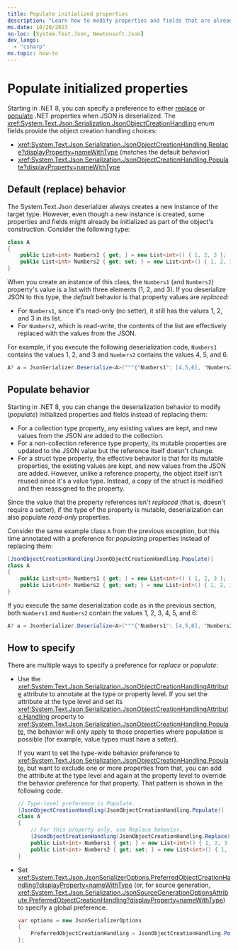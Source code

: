 ```yaml
---
title: Populate initialized properties
description: "Learn how to modify properties and fields that are already initialized when deserializing from JSON in .NET."
ms.date: 10/20/2023
no-loc: [System.Text.Json, Newtonsoft.Json]
dev_langs:
  - "csharp"
ms.topic: how-to
---
```


# Populate initialized properties

Starting in .NET 8, you can specify a preference to either [replace](#replace-behavior) or [populate](#populate-behavior) .NET properties when JSON is deserialized. The <xref:System.Text.Json.Serialization.JsonObjectCreationHandling> enum fields provide the object creation handling choices:

- <xref:System.Text.Json.Serialization.JsonObjectCreationHandling.Replace?displayProperty=nameWithType> (matches the default behavior)
- <xref:System.Text.Json.Serialization.JsonObjectCreationHandling.Populate?displayProperty=nameWithType>

## Default (replace) behavior

The System.Text.Json deserializer always creates a new instance of the target type. However, even though a new instance is created, some properties and fields might already be initialized as part of the object's construction. Consider the following type:

```csharp
class A
{
    public List<int> Numbers1 { get; } = new List<int>() { 1, 2, 3 };
    public List<int> Numbers2 { get; set; } = new List<int>() { 1, 2, 3 };
}
```

When you create an instance of this class, the `Numbers1` (and `Numbers2`) property's value is a list with three elements (1, 2, and 3). If you deserialize JSON to this type, the *default* behavior is that property values are *replaced*:

- For `Numbers1`, since it's read-only (no setter), it still has the values 1, 2, and 3 in its list.
- For `Numbers2`, which is read-write, the contents of the list are effectively replaced with the values from the JSON.

For example, if you execute the following deserialization code, `Numbers1` contains the values 1, 2, and 3 and `Numbers2` contains the values 4, 5, and 6.

```csharp
A? a = JsonSerializer.Deserialize<A>("""{"Numbers1": [4,5,6], "Numbers2": [4,5,6]}""");
```

## Populate behavior

Starting in .NET 8, you can change the deserialization behavior to modify (*populate*) initialized properties and fields instead of replacing them:

- For a collection type property, any existing values are kept, and new values from the JSON are added to the collection.
- For a non-collection reference type property, its mutable properties are updated to the JSON value but the reference itself doesn't change.
- For a struct type property, the effective behavior is that for its mutable properties, the existing values are kept, and new values from the JSON are added. However, unlike a reference property, the object itself isn't reused since it's a value type. Instead, a copy of the struct is modified and then reassigned to the property.

Since the value that the property references isn't *replaced* (that is, doesn't require a setter), if the type of the property is mutable, deserialization can also populate *read-only* properties.

Consider the same example class `A` from the previous exception, but this time annotated with a preference for *populating* properties instead of replacing them:

```csharp
[JsonObjectCreationHandling(JsonObjectCreationHandling.Populate)]
class A
{
    public List<int> Numbers1 { get; } = new List<int>() { 1, 2, 3 };
    public List<int> Numbers2 { get; set; } = new List<int>() { 1, 2, 3 };
}
```

If you execute the same deserialization code as in the previous section, both `Numbers1` and `Numbers2` contain the values 1, 2, 3, 4, 5, and 6:

```csharp
A? a = JsonSerializer.Deserialize<A>("""{"Numbers1": [4,5,6], "Numbers2": [4,5,6]}""");
```

## How to specify

There are multiple ways to specify a preference for *replace* or *populate*:

- Use the <xref:System.Text.Json.Serialization.JsonObjectCreationHandlingAttribute> attribute to annotate at the type or property level. If you set the attribute at the type level and set its <xref:System.Text.Json.Serialization.JsonObjectCreationHandlingAttribute.Handling> property to <xref:System.Text.Json.Serialization.JsonObjectCreationHandling.Populate>, the behavior will only apply to those properties where population is possible (for example, value types must have a setter).

  If you want to set the type-wide behavior preference to <xref:System.Text.Json.Serialization.JsonObjectCreationHandling.Populate>, but want to exclude one or more properties from that, you can add the attribute at the type level and again at the property level to override the behavior preference for that property. That pattern is shown in the following code.

  ```csharp
  // Type-level preference is Populate.
  [JsonObjectCreationHandling(JsonObjectCreationHandling.Populate)]
  class A
  {
      // For this property only, use Replace behavior.
      [JsonObjectCreationHandling(JsonObjectCreationHandling.Replace)]
      public List<int> Numbers1 { get; } = new List<int>() { 1, 2, 3 };
      public List<int> Numbers2 { get; set; } = new List<int>() { 1, 2, 3 };
  }
  ```

- Set <xref:System.Text.Json.JsonSerializerOptions.PreferredObjectCreationHandling?displayProperty=nameWithType> (or, for source generation, <xref:System.Text.Json.Serialization.JsonSourceGenerationOptionsAttribute.PreferredObjectCreationHandling?displayProperty=nameWithType>) to specify a global preference.

  ```csharp
  var options = new JsonSerializerOptions
  {
      PreferredObjectCreationHandling = JsonObjectCreationHandling.Populate
  };
  ```
